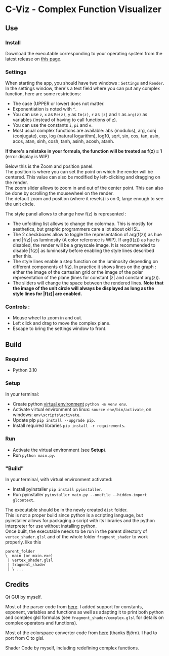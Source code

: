 # C-Viz - Complex Function Visualizer

## Use

### Install

Download the executable corresponding to your operating system from the latest release on [this page](https://github.com/Leroymilo/C-Viz/releases).

### Settings

When starting the app, you should have two windows : `Settings` and `Render`.</br>
In the settings window, there's a text field where you can put any complex function, here are some restrictions:
- The case (UPPER or lower) does not matter.
- Exponentiation is noted with `^`.
- You can use `z`, `x` as `Re(z)`, `y` as `Im(z)`, `r` as `|z|` and `t` as `arg(z)` as variables (instead of having to call functions of `z`).
- You can use the constants `i`, `pi` and `e`.
- Most usual complex functions are available: abs (modulus), arg, conj (conjugate), exp, log (natural logarithm), log10, sqrt, sin, cos, tan, asin, acos, atan, sinh, cosh, tanh, asinh, acosh, atanh.

**If there's a mistake in your formula, the function will be treated as f(z) = 1** (error display is WIP)

Below this is the Zoom and position panel.</br>
The position is where you can set the point on which the render will be centered.
This value can also be modified by left-clicking and dragging on the render.</br>
The zoom slider allows to zoom in and out of the center point.
This can also be done by scrolling the mousewheel on the render.</br>
The default zoom and position (where it resets) is on 0, large enough to see the unit circle. 

The style panel allows to change how f(z) is represented :
- The unfolding list allows to change the colormap. This is mostly for aesthetics, but graphic programmers care a lot about okHSL.
- The 2 checkboxes allow to toggle the representation of arg(f(z)) as hue and |f(z)| as luminosity (A color reference is WIP). If arg(f(z)) as hue is disabled, the render will be a grayscale image. It is recommended to disable |f(z)| as luminosity before enabling the style lines described after this.
- The style lines enable a step function on the luminosity depending on different components of f(z). In practice it shows lines on the graph : either the image of the cartesian grid or the image of the polar representation of the plane (lines for constant |z| and constant arg(z)).
- The sliders will change the space between the rendered lines.
 **Note that the image of the unit circle will always be displayed as long as the style lines for |f(z)| are enabled.**


### Controls :

 - Mouse wheel to zoom in and out.
 - Left click and drag to move the complex plane.
 - Escape to bring the settings window to front.

## Build

### Required
 - Python 3.10

### Setup
In your terminal:
 - Create python [virtual environment](https://docs.python.org/3/library/venv.html) `python -m venv env`.
 - Activate virtual environment on linux: `source env/bin/activate`, on windows: `env\scripts\activate`.
 - Update pip `pip install --upgrade pip`.
 - Install required libraries `pip install -r requirements`.

### Run

 - Activate the virtual environment (see **Setup**).
 - Run `python main.py`.

### "Build"
In your terminal, with virtual environment activated:
 - Install pyinstaller `pip install pyinstaller`.
 - Run pyinstaller `pyinstaller main.py --onefile --hidden-import glcontext`.

The executable should be in the newly created `dist` folder.</br>
This is not a proper build since python is a scripting language,
but pyinstaller allows for packaging a script with its libraries
and the python interpreter for use without installing python.</br>
Once built, the executable needs to be run in the parent directory of `vertex_shader.glsl` and of the whole folder `fragment_shader` to work properly. like this</br>
```
parent_folder
\  main (or main.exe)
 | vertex_shader.glsl
 | fragment_shader
 | \ ...
```

## Credits

Qt GUI by myself.

Most of the parser code from [here](https://github.com/davidcallanan/py-simple-math-interpreter/tree/master).
I added support for constants, exponent, variables and functions as well as adapting it to print both python and complex glsl formulas (see `fragment_shader/complex.glsl` for details on complex operators and functions).

Most of the colorspace converter code from [here](https://bottosson.github.io/posts/colorpicker/) (thanks Björn).
I had to port from C to glsl.

Shader Code by myself, including redefining complex functions.
